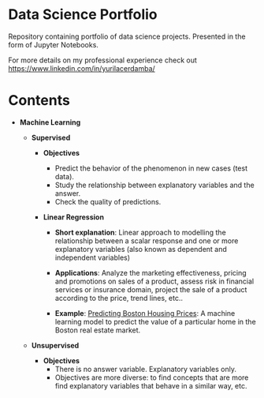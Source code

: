# Data Science Portfolio

Repository containing portfolio of data science projects. Presented in the form of Jupyter Notebooks.

For more details on my professional experience check out https://www.linkedin.com/in/yurilacerdamba/

# Contents

* **Machine Learning**

  * **Supervised**
    * **Objectives**
      * Predict the behavior of the phenomenon in new cases (test data).
      * Study the relationship between explanatory variables and the answer.
      * Check the quality of predictions.

    * **Linear Regression**
  
      * **Short explanation**: Linear approach to modelling the relationship between a scalar response and one or more explanatory variables (also known as dependent and independent   variables)
    
      * **Applications**: Analyze the marketing effectiveness, pricing and promotions on sales of a product, assess risk in financial services or insurance domain, project the sale of a product according to the price, trend lines, etc..
    
      * **Example**: [Predicting Boston Housing Prices](https://pages.github.com/): A machine learning model to predict the value of a particular home in the Boston real estate market.
      
   * **Unsupervised**
     * **Objectives**
       * There is no answer variable. Explanatory variables only.
       * Objectives are more diverse: to find concepts that are more find explanatory variables that behave in a similar way, etc.
       
   
  
   
